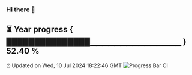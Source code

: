 ### Hi there 👋
⏳ Year progress { ███████████████▁▁▁▁▁▁▁▁▁▁▁▁▁▁▁ } 52.40 %
---
⏰ Updated on Wed, 10 Jul 2024 18:22:46 GMT
![Progress Bar CI](https://github.com/liununu/liununu/workflows/Progress%20Bar%20CI/badge.svg)
